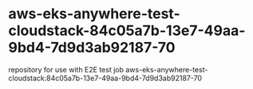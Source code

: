 # aws-eks-anywhere-test-cloudstack-84c05a7b-13e7-49aa-9bd4-7d9d3ab92187-70
repository for use with E2E test job aws-eks-anywhere-test-cloudstack:84c05a7b-13e7-49aa-9bd4-7d9d3ab92187-70
